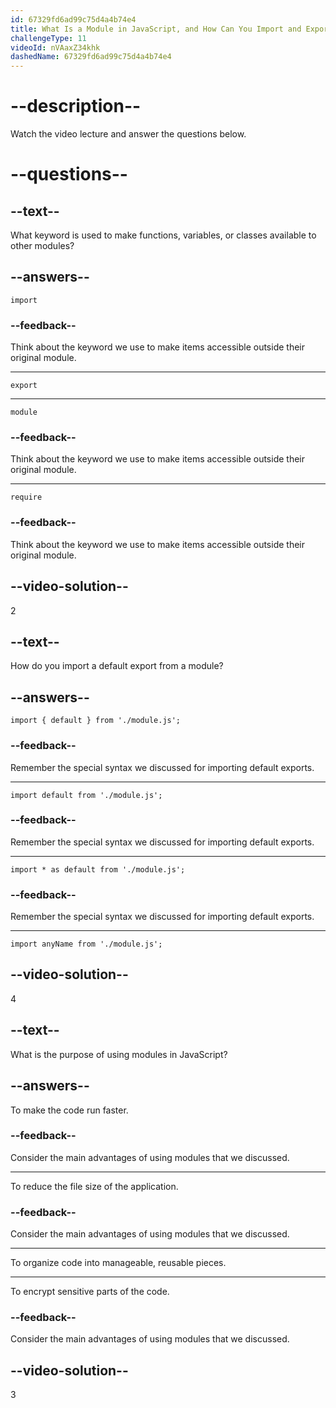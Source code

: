```yaml
---
id: 67329fd6ad99c75d4a4b74e4
title: What Is a Module in JavaScript, and How Can You Import and Export Modules in Your Program?
challengeType: 11
videoId: nVAaxZ34khk
dashedName: 67329fd6ad99c75d4a4b74e4
---
```


# --description--

Watch the video lecture and answer the questions below.

# --questions--

## --text--

What keyword is used to make functions, variables, or classes available to other modules?

## --answers--

`import`

### --feedback--

Think about the keyword we use to make items accessible outside their original module.

---

`export`

---

`module`

### --feedback--

Think about the keyword we use to make items accessible outside their original module.

---

`require`

### --feedback--

Think about the keyword we use to make items accessible outside their original module.

## --video-solution--

2

## --text--

How do you import a default export from a module?

## --answers--

`import { default } from './module.js';`

### --feedback--

Remember the special syntax we discussed for importing default exports.

---

`import default from './module.js';`

### --feedback--

Remember the special syntax we discussed for importing default exports.

---

`import * as default from './module.js';`

### --feedback--

Remember the special syntax we discussed for importing default exports.

---

`import anyName from './module.js';`

## --video-solution--

4

## --text--

What is the purpose of using modules in JavaScript?

## --answers--

To make the code run faster.

### --feedback--

Consider the main advantages of using modules that we discussed.

---

To reduce the file size of the application.

### --feedback--

Consider the main advantages of using modules that we discussed.

---

To organize code into manageable, reusable pieces.

---

To encrypt sensitive parts of the code.

### --feedback--

Consider the main advantages of using modules that we discussed.

## --video-solution--

3
